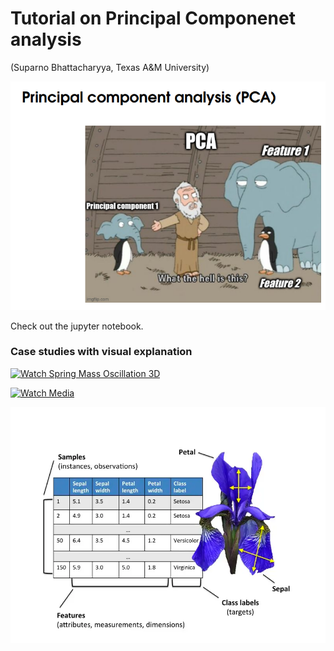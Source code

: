 # Tutorial on Principal Componenet analysis
(Suparno Bhattacharyya, Texas A&M University)

![alt text](media_files/pca.png)

Check out the jupyter notebook.

### Case studies with visual explanation

[![Watch Spring Mass Oscillation 3D](https://img.youtube.com/vi/_ztxRq3CGzY/0.jpg)](https://youtu.be/_ztxRq3CGzY)

[![Watch Media](https://img.youtube.com/vi/7zGtOO2HDO0/0.jpg)](https://youtu.be/7zGtOO2HDO0)

![alt text](media_files/image.png)

